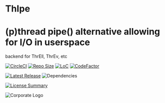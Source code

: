 # ThIpe
(p)thread pipe() alternative allowing for I/O in userspace
==========
backend for ThrEll, ThrEv, etc

[![CircleCI](https://img.shields.io/circleci/build/github/InnovAnon-Inc/ThIpe?color=%23FF1100&logo=InnovAnon%2C%20Inc.&logoColor=%23FF1133&style=plastic)](https://circleci.com/gh/InnovAnon-Inc/ThIpe)
[![Repo Size](https://img.shields.io/github/repo-size/InnovAnon-Inc/ThIpe?color=%23FF1100&logo=InnovAnon%2C%20Inc.&logoColor=%23FF1133&style=plastic)](https://github.com/InnovAnon-Inc/ThIpe)
[![LoC](https://tokei.rs/b1/github/InnovAnon-Inc/ThIpe?category=code)](https://github.com/InnovAnon-Inc/ThIpe)
[![CodeFactor](https://www.codefactor.io/repository/github/InnovAnon-Inc/ThIpe/badge)](https://www.codefactor.io/repository/github/InnovAnon-Inc/ThIpe)

[![Latest Release](https://img.shields.io/github/commits-since/InnovAnon-Inc/ThIpe/latest?color=%23FF1100&include_prereleases&logo=InnovAnon%2C%20Inc.&logoColor=%23FF1133&style=plastic)](https://github.com/InnovAnon-Inc/ThIpe/releases/latest)
![Dependencies](https://img.shields.io/librariesio/github/InnovAnon-Inc/ThIpe?color=%23FF1100&style=plastic)

[![License Summary](https://img.shields.io/github/license/InnovAnon-Inc/ThIpe?color=%23FF1100&label=Free%20Code%20for%20a%20Free%20World%21&logo=InnovAnon%2C%20Inc.&logoColor=%23FF1133&style=plastic)](https://tldrlegal.com/license/unlicense#summary)

![Corporate Logo](https://i.imgur.com/UD8y4Is.gif)

